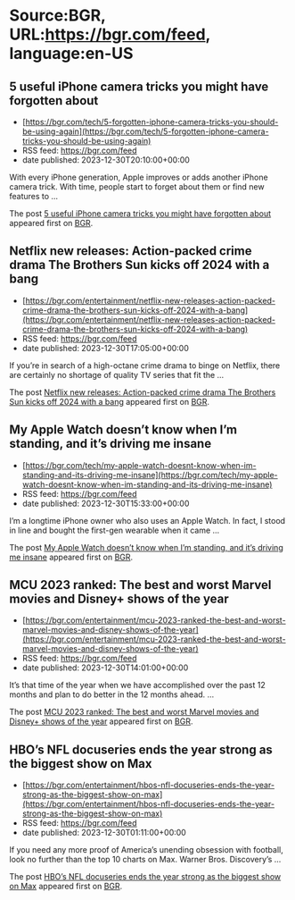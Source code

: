 # Source:BGR, URL:https://bgr.com/feed, language:en-US

## 5 useful iPhone camera tricks you might have forgotten about
 - [https://bgr.com/tech/5-forgotten-iphone-camera-tricks-you-should-be-using-again](https://bgr.com/tech/5-forgotten-iphone-camera-tricks-you-should-be-using-again)
 - RSS feed: https://bgr.com/feed
 - date published: 2023-12-30T20:10:00+00:00

<p>With every iPhone generation, Apple improves or adds another iPhone camera trick. With time, people start to forget about them or find new features to &#8230;</p>
<p>The post <a href="https://bgr.com/tech/5-forgotten-iphone-camera-tricks-you-should-be-using-again/">5 useful iPhone camera tricks you might have forgotten about</a> appeared first on <a href="https://bgr.com">BGR</a>.</p>

## Netflix new releases: Action-packed crime drama The Brothers Sun kicks off 2024 with a bang
 - [https://bgr.com/entertainment/netflix-new-releases-action-packed-crime-drama-the-brothers-sun-kicks-off-2024-with-a-bang](https://bgr.com/entertainment/netflix-new-releases-action-packed-crime-drama-the-brothers-sun-kicks-off-2024-with-a-bang)
 - RSS feed: https://bgr.com/feed
 - date published: 2023-12-30T17:05:00+00:00

<p>If you&#8217;re in search of a high-octane crime drama to binge on Netflix, there are certainly no shortage of quality TV series that fit the &#8230;</p>
<p>The post <a href="https://bgr.com/entertainment/netflix-new-releases-action-packed-crime-drama-the-brothers-sun-kicks-off-2024-with-a-bang/">Netflix new releases: Action-packed crime drama The Brothers Sun kicks off 2024 with a bang</a> appeared first on <a href="https://bgr.com">BGR</a>.</p>

## My Apple Watch doesn’t know when I’m standing, and it’s driving me insane
 - [https://bgr.com/tech/my-apple-watch-doesnt-know-when-im-standing-and-its-driving-me-insane](https://bgr.com/tech/my-apple-watch-doesnt-know-when-im-standing-and-its-driving-me-insane)
 - RSS feed: https://bgr.com/feed
 - date published: 2023-12-30T15:33:00+00:00

<p>I&#8217;m a longtime iPhone owner who also uses an Apple Watch. In fact, I stood in line and bought the first-gen wearable when it came &#8230;</p>
<p>The post <a href="https://bgr.com/tech/my-apple-watch-doesnt-know-when-im-standing-and-its-driving-me-insane/">My Apple Watch doesn&#8217;t know when I&#8217;m standing, and it&#8217;s driving me insane</a> appeared first on <a href="https://bgr.com">BGR</a>.</p>

## MCU 2023 ranked: The best and worst Marvel movies and Disney+ shows of the year
 - [https://bgr.com/entertainment/mcu-2023-ranked-the-best-and-worst-marvel-movies-and-disney-shows-of-the-year](https://bgr.com/entertainment/mcu-2023-ranked-the-best-and-worst-marvel-movies-and-disney-shows-of-the-year)
 - RSS feed: https://bgr.com/feed
 - date published: 2023-12-30T14:01:00+00:00

<p>It&#8217;s that time of the year when we have accomplished over the past 12 months and plan to do better in the 12 months ahead. &#8230;</p>
<p>The post <a href="https://bgr.com/entertainment/mcu-2023-ranked-the-best-and-worst-marvel-movies-and-disney-shows-of-the-year/">MCU 2023 ranked: The best and worst Marvel movies and Disney+ shows of the year</a> appeared first on <a href="https://bgr.com">BGR</a>.</p>

## HBO’s NFL docuseries ends the year strong as the biggest show on Max
 - [https://bgr.com/entertainment/hbos-nfl-docuseries-ends-the-year-strong-as-the-biggest-show-on-max](https://bgr.com/entertainment/hbos-nfl-docuseries-ends-the-year-strong-as-the-biggest-show-on-max)
 - RSS feed: https://bgr.com/feed
 - date published: 2023-12-30T01:11:00+00:00

<p>If you need any more proof of America&#8217;s unending obsession with football, look no further than the top 10 charts on Max. Warner Bros. Discovery&#8217;s &#8230;</p>
<p>The post <a href="https://bgr.com/entertainment/hbos-nfl-docuseries-ends-the-year-strong-as-the-biggest-show-on-max/">HBO&#8217;s NFL docuseries ends the year strong as the biggest show on Max</a> appeared first on <a href="https://bgr.com">BGR</a>.</p>

